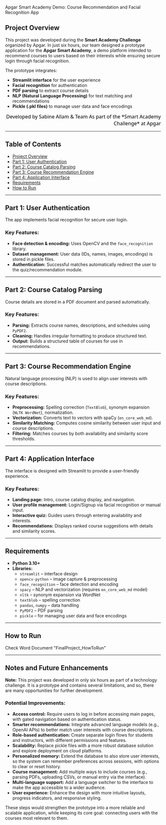 Apgar Smart Academy Demo: Course Recommendation and Facial Recognition App  

## Project Overview  

This project was developed during the **Smart Academy Challenge** organized by Apgar. In just six hours, our team designed a prototype application for the **Apgar Smart Academy**, a demo platform intended to recommend courses to users based on their interests while ensuring secure login through facial recognition.  

The prototype integrates:  
- **Streamlit interface** for the user experience  
- **Facial recognition** for authentication  
- **PDF parsing** to extract course details  
- **NLP (Natural Language Processing)** for text matching and recommendations  
- **Pickle (.pkl files)** to manage user data and face encodings  

<div align="right" style="font-size:16px; color:black; font-family:Segoe UI, sans-serif;">  
Developed by Sabine Allam & Team  
As part of the *Smart Academy Challenge* at Apgar  
</div>  

---

## Table of Contents  
- [Project Overview](#project-overview)  
- [Part 1: User Authentication](#part-1-user-authentication)  
- [Part 2: Course Catalog Parsing](#part-2-course-catalog-parsing)  
- [Part 3: Course Recommendation Engine](#part-3-course-recommendation-engine)  
- [Part 4: Application Interface](#part-4-application-interface)  
- [Requirements](#requirements)  
- [How to Run](#how-to-run)  

---

## Part 1: User Authentication  

The app implements facial recognition for secure user login.  

### Key Features:  
- **Face detection & encoding:** Uses OpenCV and the `face_recognition` library.  
- **Dataset management:** User data (IDs, names, images, encodings) is stored in pickle files.  
- **Authentication:** Successful matches automatically redirect the user to the quiz/recommendation module.  

---

## Part 2: Course Catalog Parsing  

Course details are stored in a PDF document and parsed automatically.  

### Key Features:  
- **Parsing:** Extracts course names, descriptions, and schedules using `PyPDF2`.  
- **Cleaning:** Handles irregular formatting to produce structured text.  
- **Output:** Builds a structured table of courses for use in recommendations.  

---

## Part 3: Course Recommendation Engine  

Natural language processing (NLP) is used to align user interests with course descriptions.  

### Key Features:  
- **Preprocessing:** Spelling correction (`TextBlob`), synonym expansion (`NLTK WordNet`), normalization.  
- **Vectorization:** Converts text to vectors with spaCy (`en_core_web_md`).  
- **Similarity Matching:** Computes cosine similarity between user input and course descriptions.  
- **Filtering:** Matches courses by both availability and similarity score thresholds.  

---

## Part 4: Application Interface  

The interface is designed with Streamlit to provide a user-friendly experience.  

### Key Features:  
- **Landing page:** Intro, course catalog display, and navigation.  
- **User profile management:** Login/Signup via facial recognition or manual input.  
- **Interactive quiz:** Guides users through entering availability and interests.  
- **Recommendations:** Displays ranked course suggestions with details and similarity scores.  

---

## Requirements  

- **Python 3.10+**  
- **Libraries:**  
  - `streamlit` – interface design  
  - `opencv-python` – image capture & preprocessing  
  - `face_recognition` – face detection and encoding  
  - `spacy` – NLP and vectorization (requires `en_core_web_md` model)  
  - `nltk` – synonym expansion via WordNet  
  - `textblob` – spelling correction  
  - `pandas`, `numpy` – data handling  
  - `PyPDF2` – PDF parsing  
  - `pickle` – for managing user data and face encodings  

---

## How to Run  

Check Word Document "FinalProject_HowToRun"

---

## Notes and Future Enhancements  

**Note:** This project was developed in only six hours as part of a technology challenge. It is a prototype and contains several limitations, and so, there are many opportunities for further development.  

### Potential Improvements:  
- **Access control:** Require users to log in before accessing main pages, with gated navigation based on authentication status.  
- **Smarter recommendations:** Integrate advanced language models (e.g., OpenAI APIs) to better match user interests with course descriptions.  
- **Role-based authentication:** Create separate login flows for students and instructors, with different permissions and features.  
- **Scalability:** Replace pickle files with a more robust database solution and explore deployment on cloud platforms.  
- **Personalized memory:** Extend the database to also store user interests, so the system can remember preferences across sessions, with options to clear or reset history.
- **Course management:** Add multiple ways to include courses (e.g., parsing PDFs, uploading CSVs, or manual entry via the interface).
- **Multi-language support:** Add a language switcher to the interface to make the app accessible to a wider audience.  
- **User experience:** Enhance the design with more intuitive layouts, progress indicators, and responsive styling.  

These steps would strengthen the prototype into a more reliable and scalable application, while keeping its core goal: connecting users with the courses most relevant to them.  

